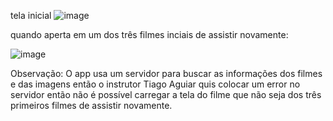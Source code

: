 tela inicial 
![image](https://user-images.githubusercontent.com/87837294/198417300-bd4529ef-6826-4526-9800-fe1b087ce55f.png)


quando aperta em um dos três filmes inciais de assistir novamente:

![image](https://user-images.githubusercontent.com/87837294/198417360-17ee4de2-0ed0-426b-9a41-689cb4f7756e.png)


Observação: O app usa um servidor para buscar as informações dos filmes e das imagens então o instrutor Tiago Aguiar quis colocar um error no servidor então não é possível carregar a tela do filme que não seja dos três primeiros filmes de assistir novamente.
